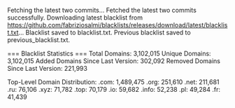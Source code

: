 Fetching the latest two commits...
Fetched the latest two commits successfully.
Downloading latest blacklist from https://github.com/fabriziosalmi/blacklists/releases/download/latest/blacklist.txt...
Blacklist saved to blacklist.txt.
Previous blacklist saved to previous_blacklist.txt.

=== Blacklist Statistics ===
Total Domains: 3,102,015
Unique Domains: 3,102,015
Added Domains Since Last Version: 302,092
Removed Domains Since Last Version: 221,993

Top-Level Domain Distribution:
  .com: 1,489,475
  .org: 251,610
  .net: 211,681
  .ru: 76,106
  .xyz: 71,782
  .top: 70,179
  .io: 59,682
  .info: 52,238
  .pl: 49,284
  .fr: 41,439
